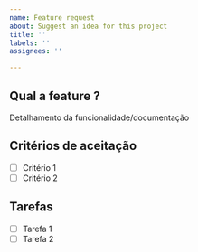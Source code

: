 ```yaml
---
name: Feature request
about: Suggest an idea for this project
title: ''
labels: ''
assignees: ''

---
```


## Qual a feature ?

Detalhamento da funcionalidade/documentação

## Critérios de aceitação

- [ ] Critério 1
- [ ] Critério 2

## Tarefas

- [ ] Tarefa 1
- [ ] Tarefa 2
